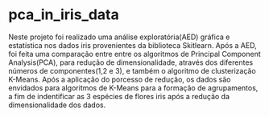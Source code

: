 # pca_in_iris_data
  Neste projeto foi realizado uma análise exploratória(AED) gráfica e estatística nos dados iris provenientes da biblioteca Skitlearn. Após a AED, foi feita uma comparação entre entre os algoritmos de Principal Component Analysis(PCA), para redução de dimensionalidade, através dos diferentes números de componentes(1,2 e 3), e também o algoritmo de clusterização K-Means. Após a aplicação do porcesso de redução, os dados são envidados para algoritmos de K-Means para a formação de agrupamentos, a fim de indentificar as 3 espécies de flores iris após a redução da dimensionalidade dos dados.
